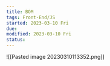 ```yaml
---
title: BOM
tags: Front-End/JS   
started: 2023-03-10 Fri
due: 
modified: 2023-03-10 Fri
status: 
---
```

![[Pasted image 20230310113352.png]]